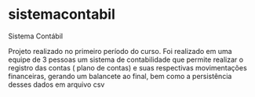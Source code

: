 # sistemacontabil
Sistema Contábil

Projeto realizado no primeiro período do curso. 
Foi realizado em uma equipe de 3 pessoas um sistema de contabilidade 
que permite realizar o registro das contas ( plano de contas) e suas respectivas movimentações financeiras, 
gerando um balancete ao final, bem como a persistência desses dados em arquivo csv
